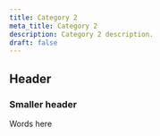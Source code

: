```yaml
---
title: Category 2
meta_title: Category 2
description: Category 2 description.
draft: false
---
```


## Header

### Smaller header

Words here
